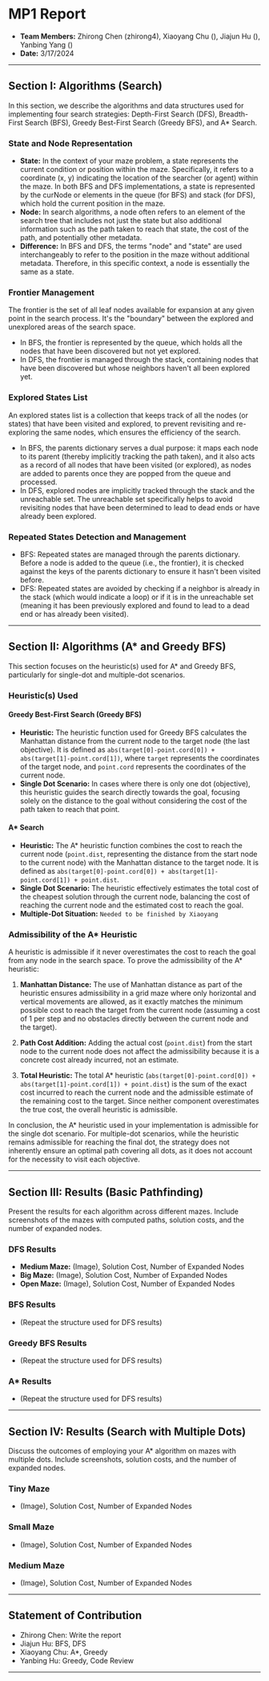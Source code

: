 # MP1 Report

- **Team Members:** Zhirong Chen (zhirong4), Xiaoyang Chu (), Jiajun Hu (),  Yanbing Yang ()
- **Date:** 3/17/2024

---

## Section I: Algorithms (Search)

In this section, we describe the algorithms and data structures used for implementing four search strategies: Depth-First Search (DFS), Breadth-First Search (BFS), Greedy Best-First Search (Greedy BFS), and A* Search.

### State and Node Representation

- **State:** In the context of your maze problem, a state represents the current condition or position within the maze. Specifically, it refers to a coordinate (x, y) indicating the location of the searcher (or agent) within the maze.  In both BFS and DFS implementations, a state is represented by the curNode or elements in the queue (for BFS) and stack (for DFS), which hold the current position in the maze.
- **Node:** In search algorithms, a node often refers to an element of the search tree that includes not just the state but also additional information such as the path taken to reach that state, the cost of the path, and potentially other metadata.
- **Difference:**  In BFS and DFS, the terms "node" and "state" are used interchangeably to refer to the position in the maze without additional metadata. Therefore, in this specific context, a node is essentially the same as a state.


### Frontier Management

The frontier is the set of all leaf nodes available for expansion at any given point in the search process. It's the "boundary" between the explored and unexplored areas of the search space.
- In BFS, the frontier is represented by the queue, which holds all the nodes that have been discovered but not yet explored.
- In DFS, the frontier is managed through the stack, containing nodes that have been discovered but whose neighbors haven't all been explored yet.

### Explored States List

An explored states list is a collection that keeps track of all the nodes (or states) that have been visited and explored, to prevent revisiting and re-exploring the same nodes, which ensures the efficiency of the search.
- In BFS, the parents dictionary serves a dual purpose: it maps each node to its parent (thereby implicitly tracking the path taken), and it also acts as a record of all nodes that have been visited (or explored), as nodes are added to parents once they are popped from the queue and processed.
- In DFS, explored nodes are implicitly tracked through the stack and the unreachable set. The unreachable set specifically helps to avoid revisiting nodes that have been determined to lead to dead ends or have already been explored.

### Repeated States Detection and Management
- BFS: Repeated states are managed through the parents dictionary. Before a node is added to the queue (i.e., the frontier), it is checked against the keys of the parents dictionary to ensure it hasn't been visited before.
- DFS: Repeated states are avoided by checking if a neighbor is already in the stack (which would indicate a loop) or if it is in the unreachable set (meaning it has been previously explored and found to lead to a dead end or has already been visited).

---

## Section II: Algorithms (A* and Greedy BFS)

This section focuses on the heuristic(s) used for A* and Greedy BFS, particularly for single-dot and multiple-dot scenarios.


### Heuristic(s) Used

#### Greedy Best-First Search (Greedy BFS)

- **Heuristic:** The heuristic function used for Greedy BFS calculates the Manhattan distance from the current node to the target node (the last objective). It is defined as `abs(target[0]-point.cord[0]) + abs(target[1]-point.cord[1])`, where `target` represents the coordinates of the target node, and `point.cord` represents the coordinates of the current node.
- **Single Dot Scenario:** In cases where there is only one dot (objective), this heuristic guides the search directly towards the goal, focusing solely on the distance to the goal without considering the cost of the path taken to reach that point.

#### A* Search

- **Heuristic:** The A* heuristic function combines the cost to reach the current node (`point.dist`, representing the distance from the start node to the current node) with the Manhattan distance to the target node. It is defined as `abs(target[0]-point.cord[0]) + abs(target[1]-point.cord[1]) + point.dist`.
- **Single Dot Scenario:** The heuristic effectively estimates the total cost of the cheapest solution through the current node, balancing the cost of reaching the current node and the estimated cost to reach the goal.
- **Multiple-Dot Situation:** `Needed to be finished by Xiaoyang`

### Admissibility of the A* Heuristic

A heuristic is admissible if it never overestimates the cost to reach the goal from any node in the search space. To prove the admissibility of the A* heuristic:

1. **Manhattan Distance:** The use of Manhattan distance as part of the heuristic ensures admissibility in a grid maze where only horizontal and vertical movements are allowed, as it exactly matches the minimum possible cost to reach the target from the current node (assuming a cost of 1 per step and no obstacles directly between the current node and the target).

2. **Path Cost Addition:** Adding the actual cost (`point.dist`) from the start node to the current node does not affect the admissibility because it is a concrete cost already incurred, not an estimate.

3. **Total Heuristic:** The total A* heuristic (`abs(target[0]-point.cord[0]) + abs(target[1]-point.cord[1]) + point.dist`) is the sum of the exact cost incurred to reach the current node and the admissible estimate of the remaining cost to the target. Since neither component overestimates the true cost, the overall heuristic is admissible.

In conclusion, the A* heuristic used in your implementation is admissible for the single dot scenario. For multiple-dot scenarios, while the heuristic remains admissible for reaching the final dot, the strategy does not inherently ensure an optimal path covering all dots, as it does not account for the necessity to visit each objective. 

---

## Section III: Results (Basic Pathfinding)

Present the results for each algorithm across different mazes. Include screenshots of the mazes with computed paths, solution costs, and the number of expanded nodes.

### DFS Results

- **Medium Maze:** (Image), Solution Cost, Number of Expanded Nodes
- **Big Maze:** (Image), Solution Cost, Number of Expanded Nodes
- **Open Maze:** (Image), Solution Cost, Number of Expanded Nodes

### BFS Results

- (Repeat the structure used for DFS results)

### Greedy BFS Results

- (Repeat the structure used for DFS results)

### A* Results

- (Repeat the structure used for DFS results)

---

## Section IV: Results (Search with Multiple Dots)

Discuss the outcomes of employing your A* algorithm on mazes with multiple dots. Include screenshots, solution costs, and the number of expanded nodes.

### Tiny Maze

- (Image), Solution Cost, Number of Expanded Nodes

### Small Maze

- (Image), Solution Cost, Number of Expanded Nodes

### Medium Maze

- (Image), Solution Cost, Number of Expanded Nodes

---


## Statement of Contribution
- Zhirong Chen: Write the report
- Jiajun Hu: BFS, DFS
- Xiaoyang Chu: A*, Greedy
- Yanbing Hu: Greedy, Code Review

---

